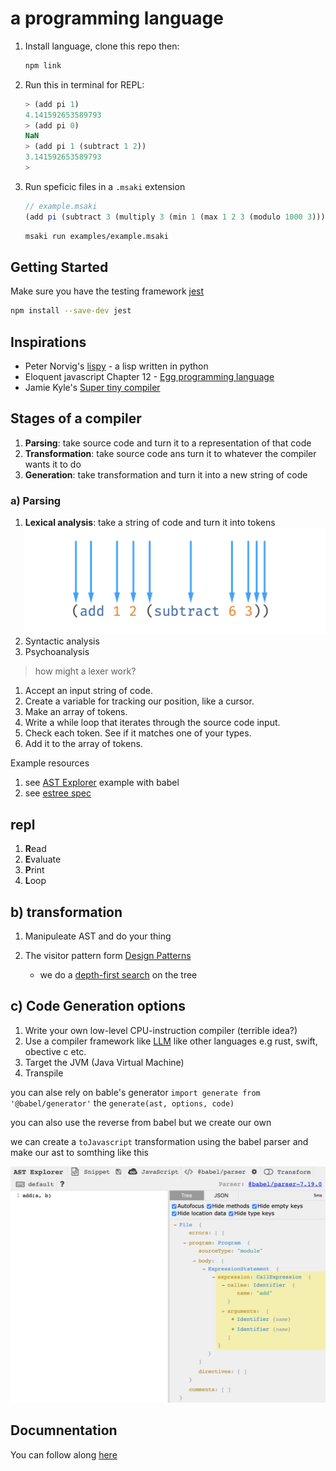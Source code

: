 # a programming language

1. Install language, clone this repo then:
   ```zsh
   npm link
   ```
1. Run this in terminal for REPL:

   ```js
   > (add pi 1)
   4.141592653589793
   > (add pi 0)
   NaN
   > (add pi 1 (subtract 1 2))
   3.141592653589793
   >
   ```

1. Run speficic files in a `.msaki` extension

   ```js
   // example.msaki
   (add pi (subtract 3 (multiply 3 (min 1 (max 1 2 3 (modulo 1000 3))))))
   ```

   ```zsh
   msaki run examples/example.msaki
   ```

## Getting Started

Make sure you have the testing framework [jest](https://jestjs.io/docs/getting-started)

```zsh
npm install --save-dev jest
```

## Inspirations

- Peter Norvig's [lispy](https://norvig.com/lispy.html) - a lisp written in python
- Eloquent javascript Chapter 12 - [Egg programming language](https://eloquentjavascript.net/12_language.html)
- Jamie Kyle's [Super tiny compiler](https://github.com/jamiebuilds/the-super-tiny-compiler)

## Stages of a compiler

1. **Parsing**: take source code and turn it to a representation of that code
1. **Transformation**: take source code ans turn it to whatever the compiler wants it to do
1. **Generation**: take transformation and turn it into a new string of code

### a) Parsing

1. **Lexical analysis**: take a string of code and turn it into tokens
   ![lexical tokenization](./images/lexing-tokens.png)
1. Syntactic analysis
1. Psychoanalysis

> how might a lexer work?

1. Accept an input string of code.
1. Create a variable for tracking our position, like a cursor.
1. Make an array of tokens.
1. Write a while loop that iterates through the source code input.
1. Check each token. See if it matches one of your types.
1. Add it to the array of tokens.

Example resources

1. see [AST Explorer](https://astexplorer.net/#/gist/1819fd0f4c1e3690539a1257c054016a/bc5b7c792483456d5a48ba5c668acde715b9a6ab) example with babel
1. see [estree spec](https://github.com/estree/estree#the-estree-spec)

## repl

1. **R**ead
1. **E**valuate
1. **P**rint
1. **L**oop

## b) transformation

1. Manipuleate AST and do your thing
1. The visitor pattern form [Design Patterns](https://www.oreilly.com/library/view/design-patterns-elements/0201633612/)

   - we do a [depth-first search]() on the tree

## c) Code Generation options

1. Write your own low-level CPU-instruction compiler (terrible idea?)
1. Use a compiler framework like [LLM](https://llvm.org/) like other languages e.g rust, swift, obective c etc.
1. Target the JVM (Java Virtual Machine)
1. Transpile

you can alse rely on bable's generator `import generate from '@babel/generator'`
the `generate(ast, options, code)`

you can also use the reverse from babel but we create our own

we can create a `toJavascript` transformation using the babel parser and make our ast to somthing like this

![babel add ast](./images/babel-parser.png)

## Documnentation

You can follow along [here](http://static.frontendmasters.com/resources/2019-05-31-build-your-own-programming-language/programming-language.pdf)
